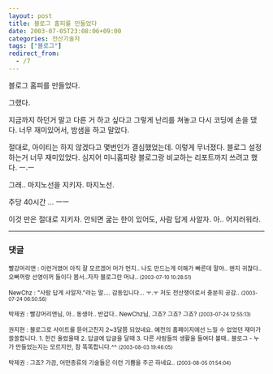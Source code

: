 ```yaml
---
layout: post
title: 블로그 홈피를 만들었다
date: 2003-07-05T23:08:06+09:00
categories: 전산기술자
tags: ["블로그"]
redirect_from:
  - /7
---
```


블로그 홈피를 만들었다.

그랬다.

지금까지 하던거 말고 다른 거 하고 싶다고 그렇게 난리를 쳐놓고 다시 코딩에 손을 댔다. 너무 재미있어서, 밤샘을 하고 말았다.

절대로, 아이티는 하지 않겠다고 몇번인가 결심했었는데. 이렇게 무너졌다. 블로그 설정하는거 너무 재미있었다. 심지어 미니홈피랑 블로그랑 비교하는 리포트까지 쓰려고 했다. ㅡ.ㅡ

그래.. 마지노선을 지키자. 마지노선.

주당 40시간 ... ㅡㅡ

이것 만은 절대로 지키자. 안되면 굶는 한이 있어도, 사람 답게 사알자. 아.. 어지러워라.



* * *

### 댓글



<!--- cmt:7 --->
<!--- mail: --->
<!--- parent:0 --->

<small class=comment>빨강머리앤 : 이런거였어 아직 잘 모르겠어  머가 먼지.. 나도 만드는게 이해가 빠른데 말야.. 왠지 귀찮다.. 오빠꺼랑 선영이꺼 들이다 봄서..자자  블로그란 머냐.. <small>(2003-07-10 10:28:51)</small></small>


<!--- cmt:8 --->
<!--- mail: --->
<!--- parent:0 --->

<small class=comment>NewChz : "사람 답게 사알자."라는 말....  감동입니다... ㅜ.ㅜ  저도 전산쟁이로서 충분히 공감.. <small>(2003-07-24 06:50:56)</small></small>


<!--- cmt:9 --->
<!--- mail: --->
<!--- parent:0 --->

<small class=comment>박제권 : 빨강머리앤님, 아.. 동생아.. 반갑다.. NewChz님, 그죠? 그죠? 그죠? <small>(2003-07-24 12:55:13)</small></small>


<!--- cmt:10 --->
<!--- mail: --->
<!--- parent:0 --->

<small class=comment>권지현 : 블로그로 사이트를 뜯어고친지 2~3달쯤 되었네요. 예전의 홈페이지에선 느낄 수 없었던 재미가 쏠쏠합니다.  1. 한건 올렸을때 2. 답글에 답글을 달때 3. 다른 사람들의 생활을 들여다 볼때..  블로그 - 누가 만들었는지는 모르지만, 참 똑똑합니다.^^ <small>(2003-08-03 19:46:05)</small></small>


<!--- cmt:11 --->
<!--- mail: --->
<!--- parent:0 --->

<small class=comment>박제권 : 그죠? 가끔, 어떤종류의 기술들은 이런 기쁨을 주곤 하네요.. <small>(2003-08-05 01:54:04)</small></small>

